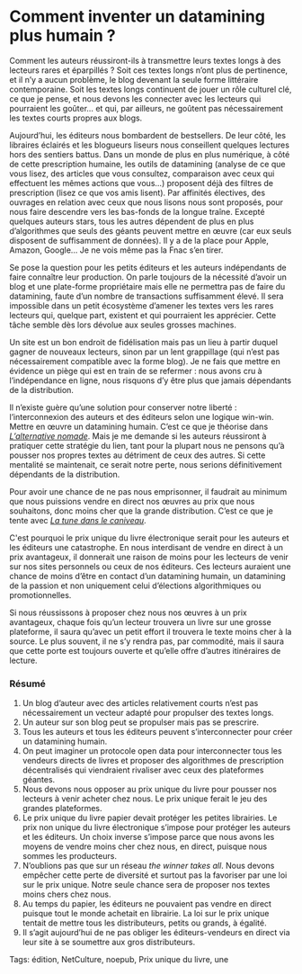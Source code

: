 # Comment inventer un datamining plus humain&nbsp;?

Comment les auteurs réussiront-ils à transmettre leurs textes longs à des lecteurs rares et éparpillés ? Soit ces textes longs n’ont plus de pertinence, et il n’y a aucun problème, le blog devenant la seule forme littéraire contemporaine. Soit les textes longs continuent de jouer un rôle culturel clé, ce que je pense, et nous devons les connecter avec les lecteurs qui pourraient les goûter… et qui, par ailleurs, ne goûtent pas nécessairement les textes courts propres aux blogs.<span id="more-19986"></span>

Aujourd’hui, les éditeurs nous bombardent de bestsellers. De leur côté, les libraires éclairés et les blogueurs liseurs nous conseillent quelques lectures hors des sentiers battus. Dans un monde de plus en plus numérique, à côté de cette prescription humaine, les outils de datamining (analyse de ce que vous lisez, des articles que vous consultez, comparaison avec ceux qui effectuent les mêmes actions que vous…) proposent déjà des filtres de prescription (lisez ce que vos amis lisent). Par affinités électives, des ouvrages en relation avec ceux que nous lisons nous sont proposés, pour nous faire descendre vers les bas-fonds de la longue traîne. Excepté quelques auteurs stars, tous les autres dépendent de plus en plus d’algorithmes que seuls des géants peuvent mettre en œuvre (car eux seuls disposent de suffisamment de données). Il y a de la place pour Apple, Amazon, Google… Je ne vois même pas la Fnac s’en tirer.

Se pose la question pour les petits éditeurs et les auteurs indépendants de faire connaître leur production. On parle toujours de la nécessité d’avoir un blog et une plate-forme propriétaire mais elle ne permettra pas de faire du datamining, faute d’un nombre de transactions suffisamment élevé. Il sera impossible dans un petit écosystème d’amener les textes vers les rares lecteurs qui, quelque part, existent et qui pourraient les apprécier. Cette tâche semble dès lors dévolue aux seules grosses machines.

Un site est un bon endroit de fidélisation mais pas un lieu à partir duquel gagner de nouveaux lecteurs, sinon par un lent grappillage (qui n’est pas nécessairement compatible avec la forme blog). Je ne fais que mettre en évidence un piège qui est en train de se refermer : nous avons cru à l’indépendance en ligne, nous risquons d’y être plus que jamais dépendants de la distribution.

Il n’existe guère qu’une solution pour conserver notre liberté : l’interconnexion des auteurs et des éditeurs selon une logique win-win. Mettre en œuvre un datamining humain. C’est ce que je théorise dans [*L’alternative nomade*](http://blog.tcrouzet.com/alternative-nomade/). Mais je me demande si les auteurs réussiront à pratiquer cette stratégie du lien, tant pour la plupart nous ne pensons qu’à pousser nos propres textes au détriment de ceux des autres. Si cette mentalité se maintenait, ce serait notre perte, nous serions définitivement dépendants de la distribution.

Pour avoir une chance de ne pas nous emprisonner, il faudrait au minimum que nous puissions vendre en direct nos œuvres au prix que nous souhaitons, donc moins cher que la grande distribution. C’est ce que je tente avec [*La tune dans le caniveau*](http://blog.tcrouzet.com/tune-caniveau/).

C'est pourquoi le prix unique du livre électronique serait pour les auteurs et les éditeurs une catastrophe. En nous interdisant de vendre en direct à un prix avantageux, il donnerait une raison de moins pour les lecteurs de venir sur nos sites personnels ou ceux de nos éditeurs. Ces lecteurs auraient une chance de moins d’être en contact d’un datamining humain, un datamining de la passion et non uniquement celui d’élections algorithmiques ou promotionnelles.

Si nous réussissons à proposer chez nous nos œuvres à un prix avantageux, chaque fois qu’un lecteur trouvera un livre sur une grosse plateforme, il saura qu’avec un petit effort il trouvera le texte moins cher à la source. Le plus souvent, il ne s’y rendra pas, par commodité, mais il saura que cette porte est toujours ouverte et qu’elle offre d’autres itinéraires de lecture.

### Résumé

1. Un blog d’auteur avec des articles relativement courts n’est pas nécessairement un vecteur adapté pour propulser des textes longs.
2. Un auteur sur son blog peut se propulser mais pas se prescrire.
3. Tous les auteurs et tous les éditeurs peuvent s’interconnecter pour créer un datamining humain.
4. On peut imaginer un protocole open data pour interconnecter tous les vendeurs directs de livres et proposer des algorithmes de prescription décentralisés qui viendraient rivaliser avec ceux des plateformes géantes.
5. Nous devons nous opposer au prix unique du livre pour pousser nos lecteurs à venir acheter chez nous. Le prix unique ferait le jeu des grandes plateformes.
6. Le prix unique du livre papier devait protéger les petites librairies. Le prix non unique du livre électronique s’impose pour protéger les auteurs et les éditeurs. Un choix inverse s’impose parce que nous avons les moyens de vendre moins cher chez nous, en direct, puisque nous sommes les producteurs.
7. N’oublions pas que sur un réseau *the winner takes all*. Nous devons empêcher cette perte de diversité et surtout pas la favoriser par une loi sur le prix unique. Notre seule chance sera de proposer nos textes moins chers chez nous.
8. Au temps du papier, les éditeurs ne pouvaient pas vendre en direct puisque tout le monde achetait en librairie. La loi sur le prix unique tentait de mettre tous les distributeurs, petits ou grands, à égalité.
9. Il s’agit aujourd’hui de ne pas obliger les éditeurs-vendeurs en direct via leur site à se soumettre aux gros distributeurs.

Tags: édition, NetCulture, noepub, Prix unique du livre, une